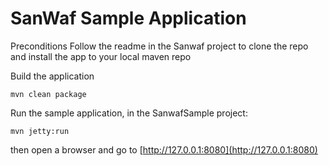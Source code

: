 # SanWaf Sample Application

Preconditions
	Follow the readme in the Sanwaf project to clone the repo and install the app to your local maven repo
	
Build the application

	mvn clean package

Run the sample application, in the SanwafSample project:
 
	mvn jetty:run

then open a browser and go to [http://127.0.0.1:8080](http://127.0.0.1:8080)

